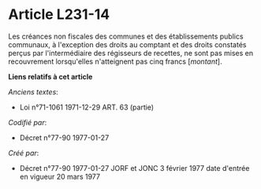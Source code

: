 # Article L231-14

Les créances non fiscales des communes et des établissements publics communaux, à l'exception des droits au comptant et des
droits constatés perçus par l'intermédiaire des régisseurs de recettes, ne sont pas mises en recouvrement lorsqu'elles
n'atteignent pas cinq francs [*montant*].

**Liens relatifs à cet article**

_Anciens textes_:

  - Loi n°71-1061 1971-12-29 ART. 63 (partie)

_Codifié par_:

  - Décret n°77-90 1977-01-27

_Créé par_:

  - Décret n°77-90 1977-01-27 JORF et JONC 3 février 1977 date d'entrée en vigueur 20 mars 1977
